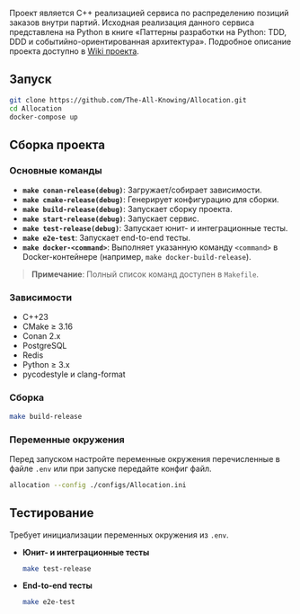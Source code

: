 Проект является С++ реализацией сервиса по распределению позиций заказов внутри партий. Исходная реализация данного сервиса представлена на Python в книге «Паттерны разработки на Python: TDD, DDD и событийно-ориентированная архитектура». Подробное описание проекта доступно в [Wiki проекта](https://github.com/The-All-Knowing/cosmiccpp/wiki).

## Запуск
   ```bash
   git clone https://github.com/The-All-Knowing/Allocation.git
   cd Allocation
   docker-compose up
   ```

## Сборка проекта
### Основные команды 
- **`make conan-release(debug)`**: Загружает/собирает зависимости.
- **`make cmake-release(debug)`**: Генерирует конфигурацию для сборки.
- **`make build-release(debug)`**: Запускает сборку проекта.
- **`make start-release(debug)`**: Запускает сервис.
- **`make test-release(debug)`**: Запускает юнит- и интеграционные тесты.
- **`make e2e-test`**: Запускает end-to-end тесты.
- **`make docker-<command>`**: Выполняет указанную команду `<command>` в Docker-контейнере (например, `make docker-build-release`).

> **Примечание**: Полный список команд доступен в `Makefile`.

### Зависимости
- C++23
- CMake ≥ 3.16
- Conan 2.x
- PostgreSQL
- Redis
- Python ≥ 3.x
- pycodestyle и clang-format

### Сборка
```bash
make build-release
```

### Переменные окружения
Перед запуском настройте переменные окружения перечисленные в файле `.env` или при запуске передайте конфиг файл.
 
```bash
allocation --config ./configs/Allocation.ini
```

## Тестирование
Требует инициализации переменных окружения из `.env`.

- **Юнит- и интеграционные тесты**
  ```bash
  make test-release
  ```

- **End-to-end тесты**
  ```bash
  make e2e-test
  ```




